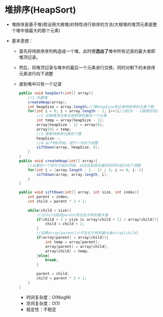 # 堆排序(HeapSort)

- 堆排序是基于堆(假设用大根堆)的特性进行排序的方法(大根堆的堆顶元素是整个堆中值最大的那个元素)

- 基本思想：

    - 首先将待排序序列构造成一个堆，此时便**选出了**堆中所有记录的最大者即堆顶记录。

    - 然后，将堆顶记录与堆中的最后一个元素进行交换，同时对剩下的未排序元素进行向下调整

    - 直到堆中只有一个记录

        ```java
        public void heapSort(int[] array){
            //1.先建堆
            createHeap(array);
            int heapSize = array.length;//用heapSize来记录待排序的元素个数
            for(int i = 0; i < array.length - 1; i++){//进行n - 1趟便可完成排序
            	//2.交换堆顶元素与待排序的最后一个元素
                int temp = array[heapSize - 1];
                array[heapSize - 1] = array[0];
                array[0] = temp;
                //3.更新待排序元素的个数
                heapSize--;
                //4.从下标0开始，进行一次向下调整
                siftDown(array, heapSize, 0);
            }
        }
        public void createHeap(int[] array){
            //从最后一个非叶子结点开始，从后往前依次遍历的同时进行向下调整
            for(int i = (array.length - 1 - 1) / 2; i >= 0; i--){
                siftDown(array, array.length, i);
            }
        }
        
        public void siftDown(int[] array, int size, int index){
            int parent = index;
            int child = parent * 2 + 1;
            
            while(child < size){
                //让child指向parent的左右子树的最大者
                if(child + 1 < size && array[child + 1] > array[child]){
                    child = child + 1;
                }
                //如果array[parent]小于左右子树的最大者array[child]
                if(array[parent] < array[child]){
                    int temp = array[parent];
                    array[parent] = array[child];
                    array[child] = temp;
                }else{
                    break;
                }
                
                parent = child;
                child = parent * 2 + 1;
            }
        }
        ```

        

        - 时间复杂度：O(NlogN)
        - 空间复杂度：O(1)
        - 稳定性：不稳定